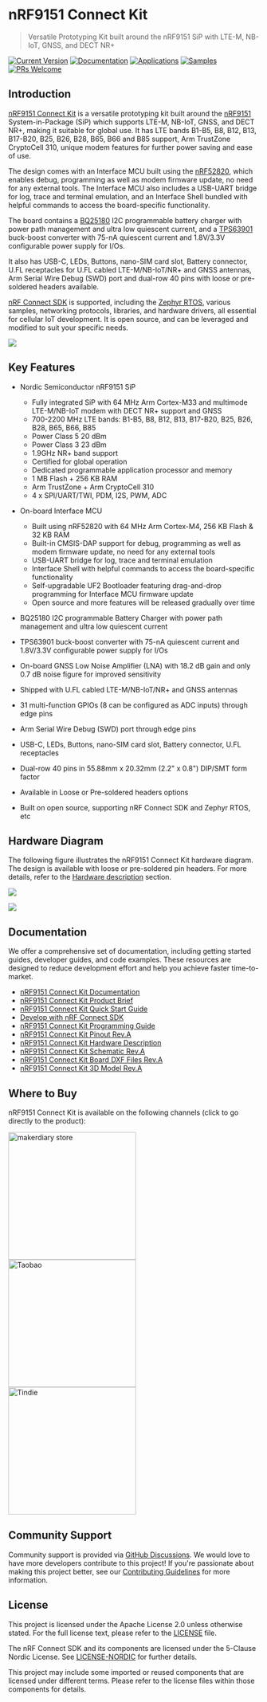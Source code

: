 # nRF9151 Connect Kit

> Versatile Prototyping Kit built around the nRF9151 SiP with LTE-M, NB-IoT, GNSS, and DECT NR+

[![Current Version](https://img.shields.io/github/tag/makerdiary/nrf9151-connectkit.svg)](https://github.com/makerdiary/nrf9151-connectkit/tags)
[![Documentation](https://github.com/makerdiary/nrf9151-connectkit/actions/workflows/documentation.yml/badge.svg?branch=main)](https://wiki.makerdiary.com/nrf9151-connectkit)
[![Applications](https://github.com/makerdiary/nrf9151-connectkit/actions/workflows/twister-apps.yml/badge.svg?branch=main)](https://wiki.makerdiary.com/nrf9151-connectkit/guides/ncs/applications/)
[![Samples](https://github.com/makerdiary/nrf9151-connectkit/actions/workflows/twister-samples.yml/badge.svg?branch=main)](https://wiki.makerdiary.com/nrf9151-connectkit/guides/ncs/samples/)
[![PRs Welcome](https://img.shields.io/badge/Contributing-appreciated-brightgreen.svg?color=informational)](https://wiki.makerdiary.com/nrf9151-connectkit/contributing/)

## Introduction

[nRF9151 Connect Kit][nrf9151-connectkit] is a versatile prototyping kit built around the [nRF9151][nrf9151] System-in-Package (SiP) which supports LTE-M, NB-IoT, GNSS, and DECT NR+, making it suitable for global use. It has LTE bands B1-B5, B8, B12, B13, B17-B20, B25, B26, B28, B65, B66 and B85 support, Arm TrustZone CryptoCell 310, unique modem features for further power saving and ease of use.

The design comes with an Interface MCU built using the [nRF52820][nrf52820], which enables debug, programming as well as modem firmware update, no need for any external tools. The Interface MCU also includes a USB-UART bridge for log, trace and terminal emulation, and an Interface Shell bundled with helpful commands to access the board-specific functionality.

The board contains a [BQ25180][bq25180] I2C programmable battery charger with power path management and ultra low quiescent current, and a [TPS63901][tps63901] buck-boost converter with 75-nA quiescent current and 1.8V/3.3V configurable power supply for I/Os.

It also has USB-C, LEDs, Buttons, nano-SIM card slot, Battery connector, U.FL receptacles for U.FL cabled LTE-M/NB-IoT/NR+ and GNSS antennas, Arm Serial Wire Debug (SWD) port and dual-row 40 pins with loose or pre-soldered headers available.

[nRF Connect SDK][ncs] is supported, including the [Zephyr RTOS][zephyr], various samples, networking protocols, libraries, and hardware drivers, all essential for cellular IoT development. It is open source, and can be leveraged and modified to suit your specific needs.

[![](./docs/assets/images/nrf9151_connectkit_prod_hero_reva.png)][nrf9151-connectkit]

## Key Features

* Nordic Semiconductor nRF9151 SiP

	- Fully integrated SiP with 64 MHz Arm Cortex-M33 and multimode LTE-M/NB-IoT modem with
	  DECT NR+ support and GNSS
	- 700-2200 MHz LTE bands: B1-B5, B8, B12, B13, B17-B20, B25, B26, B28, B65, B66, B85
	- Power Class 5 20 dBm
	- Power Class 3 23 dBm
	- 1.9GHz NR+ band support
	- Certified for global operation
	- Dedicated programmable application processor and memory
	- 1 MB Flash + 256 KB RAM
	- Arm TrustZone + Arm CryptoCell 310
	- 4 x SPI/UART/TWI, PDM, I2S, PWM, ADC

* On-board Interface MCU

	- Built using nRF52820 with 64 MHz Arm Cortex-M4, 256 KB Flash & 32 KB RAM
	- Built-in CMSIS-DAP support for debug, programming as well as modem firmware update,
	  no need for any external tools
	- USB-UART bridge for log, trace and terminal emulation
	- Interface Shell with helpful commands to access the board-specific functionality
	- Self-upgradable UF2 Bootloader featuring drag-and-drop programming for Interface MCU firmware update
	- Open source and more features will be released gradually over time

* BQ25180 I2C programmable Battery Charger with power path management and ultra low quiescent current 
* TPS63901 buck-boost converter with 75-nA quiescent current and 1.8V/3.3V configurable power supply for I/Os
* On-board GNSS Low Noise Amplifier (LNA) with 18.2 dB gain and only 0.7 dB noise figure for improved sensitivity
* Shipped with U.FL cabled LTE-M/NB-IoT/NR+ and GNSS antennas
* 31 multi-function GPIOs (8 can be configured as ADC inputs) through edge pins
* Arm Serial Wire Debug (SWD) port through edge pins
* USB-C, LEDs, Buttons, nano-SIM card slot, Battery connector, U.FL receptacles
* Dual-row 40 pins in 55.88mm x 20.32mm (2.2" x 0.8") DIP/SMT form factor
* Available in Loose or Pre-soldered headers options
* Built on open source, supporting nRF Connect SDK and Zephyr RTOS, etc

## Hardware Diagram

The following figure illustrates the nRF9151 Connect Kit hardware diagram. The design is available with loose or pre-soldered pin headers. For more details, refer to the [Hardware description][hw-desc] section.

[![](./docs/assets/images/nrf9151_connectkit_hw_diagram_front.png)][pinout-pdf]

[![](./docs/assets/images/nrf9151_connectkit_hw_diagram_back.png)][pinout-pdf]

## Documentation

We offer a comprehensive set of documentation, including getting started guides, developer guides, and code examples. These resources are designed to reduce development effort and help you achieve faster time-to-market.

* [nRF9151 Connect Kit Documentation][wiki]
* [nRF9151 Connect Kit Product Brief][product-brief]
* [nRF9151 Connect Kit Quick Start Guide][quick-start]
* [Develop with nRF Connect SDK][ncs-guide]
* [nRF9151 Connect Kit Programming Guide][programming]
* [nRF9151 Connect Kit Pinout Rev.A][pinout-pdf]
* [nRF9151 Connect Kit Hardware Description][hw-desc]
* [nRF9151 Connect Kit Schematic Rev.A][schematic]
* [nRF9151 Connect Kit Board DXF Files Rev.A][dxf-files]
* [nRF9151 Connect Kit 3D Model Rev.A][3d-model]

## Where to Buy

nRF9151 Connect Kit is available on the following channels (click to go directly to the product):

<a href="https://makerdiary.com/products/nrf9151-connectkit"><img alt="makerdiary store" display="inline" src="./docs/assets/images/makerdiary-store-github.png" width="256"></a>
<a href="https://item.taobao.com/item.htm?id=835308027346"><img alt="Taobao" display="inline" src="./docs/assets/images/taobao-store-github.png" width="256"></a>
<a href="https://www.tindie.com/products/makerdiary/"><img alt="Tindie" display="inline" src="./docs/assets/images/tindie-store-github.png" width="256"></a>

## Community Support

Community support is provided via [GitHub Discussions][discussions]. We would love to have more developers contribute to this project! If you're passionate about making this project better, see our [Contributing Guidelines][contributing] for more information.

## License

This project is licensed under the Apache License 2.0 unless otherwise stated. For the full license text, please refer to the [LICENSE](./LICENSE) file.

The nRF Connect SDK and its components are licensed under the 5-Clause Nordic License. See [LICENSE-NORDIC](./LICENSE-NORDIC) for further details.

This project may include some imported or reused components that are licensed under different terms. Please refer to the license files within those components for details.


[nrf9151-connectkit]: https://makerdiary.com/products/nrf9151-connectkit
[nrf9151]: https://www.nordicsemi.com/Products/nRF9151
[nrf52820]: https://www.nordicsemi.com/Products/nrf52820
[bq25180]: https://www.ti.com/product/BQ25180
[tps63901]: https://www.ti.com/product/TPS63901
[ncs]: https://github.com/nrfconnect/sdk-nrf
[zephyr]: https://github.com/zephyrproject-rtos/zephyr
[hw-desc]: https://wiki.makerdiary.com/nrf9151-connectkit/hardware/
[pinout-pdf]: https://wiki.makerdiary.com/nrf9151-connectkit/assets/attachments/nrf9151-connectkit-hardware-diagram_reva.pdf
[wiki]: https://wiki.makerdiary.com/nrf9151-connectkit/
[product-brief]: https://wiki.makerdiary.com/nrf9151-connectkit/introduction/
[quick-start]: https://wiki.makerdiary.com/nrf9151-connectkit/getting-started/
[ncs-guide]: https://wiki.makerdiary.com/nrf9151-connectkit/guides/ncs/
[programming]: https://wiki.makerdiary.com/nrf9151-connectkit/guides/programming/
[schematic]: https://wiki.makerdiary.com/nrf9151-connectkit/assets/attachments/nrf9151-connect-kit-schematic_reva.pdf
[dxf-files]: https://wiki.makerdiary.com/nrf9151-connectkit/assets/attachments/nrf9151-connectkit-board-dxf_reva.zip
[3d-model]: https://wiki.makerdiary.com/nrf9151-connectkit/assets/attachments/nrf9151-connect-kit-3d-model_reva.step
[discussions]: https://github.com/makerdiary/nrf9151-connectkit/discussions
[contributing]: https://wiki.makerdiary.com/nrf9151-connectkit/contributing/
